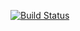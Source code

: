 [![Build Status](https://travis-ci.org/skm2696/shared_ptr.svg?branch=master)](https://travis-ci.org/skm2696/shared_ptr)
